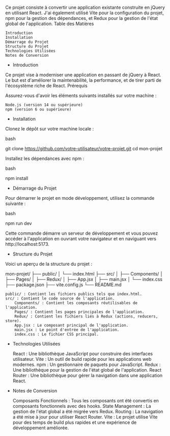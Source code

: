 Ce projet consiste à convertir une application existante construite en jQuery en utilisant React. J'ai également utilisé Vite pour la configuration du projet, npm pour la gestion des dépendances, et Redux pour la gestion de l'état global de l'application.
Table des Matières

    Introduction
    Installation
    Démarrage du Projet
    Structure du Projet
    Technologies Utilisées
    Notes de Conversion   

* Introduction

Ce projet vise à moderniser une application en passant de jQuery à React. Le but est d'améliorer la maintenabilité, la performance, et de tirer parti de l'écosystème riche de React.
Prérequis

Assurez-vous d'avoir les éléments suivants installés sur votre machine :

    Node.js (version 14 ou supérieure)
    npm (version 6 ou supérieure)

* Installation

Clonez le dépôt sur votre machine locale :

bash

git clone https://github.com/votre-utilisateur/votre-projet.git
cd mon-projet

Installez les dépendances avec npm :

bash

npm install

* Démarrage du Projet

Pour démarrer le projet en mode développement, utilisez la commande suivante :

bash

npm run dev

Cette commande démarre un serveur de développement et vous pouvez accéder à l'application en ouvrant votre navigateur et en naviguant vers http://localhost:5173.

* Structure du Projet

Voici un aperçu de la structure du projet :



mon-projet/
├── public/
│   └── index.html
├── src/
│   ├── Components/
│   ├── Pages/
│   ├── Redux/
│   ├── App.jsx
│   ├── main.jsx
│   └── index.css
├── package.json
├── vite.config.js
└── README.md

    public/ : Contient les fichiers publics tels que index.html.
    src/ : Contient le code source de l'application.
        Components/ : Contient les composants réutilisables de l'application.
        Pages/ : Contient les pages principales de l'application.
        Redux/ : Contient les fichiers liés à Redux (actions, reducers, store).
        App.jsx : Le composant principal de l'application.
        main.jsx : Le point d'entrée de l'application.
        index.css : Le fichier CSS principal.

* Technologies Utilisées

    React : Une bibliothèque JavaScript pour construire des interfaces utilisateur.
    Vite : Un outil de build rapide pour les applications web modernes.
    npm : Un gestionnaire de paquets pour JavaScript.
    Redux : Une bibliothèque pour la gestion de l'état global de l'application.
    React Router : Une bibliothèque pour gérer la navigation dans une application React.

* Notes de Conversion

    Composants Fonctionnels : Tous les composants ont été convertis en composants fonctionnels avec des hooks.
    State Management : La gestion de l'état global a été migrée vers Redux.
    Routing : La navigation a été mise à jour pour utiliser React Router.
    Vite : Le projet utilise Vite pour des temps de build plus rapides et une expérience de développement améliorée.
